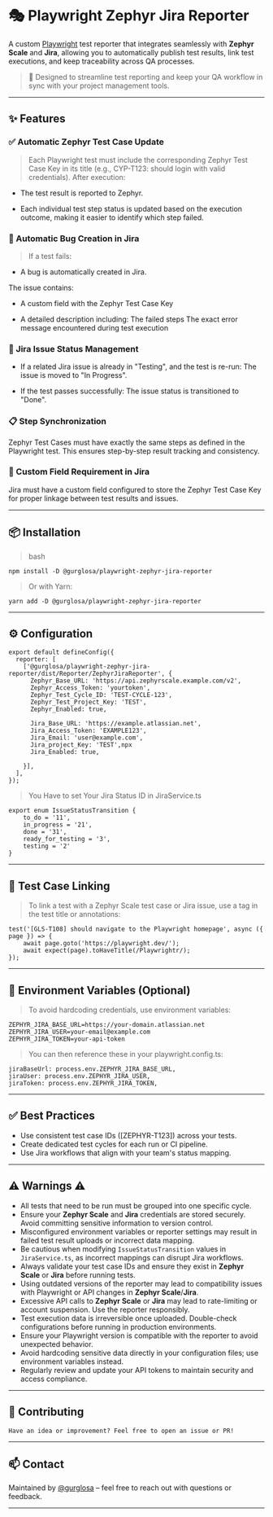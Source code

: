 # 🎭 Playwright Zephyr Jira Reporter

A custom [Playwright](https://playwright.dev/) test reporter that integrates seamlessly with **Zephyr Scale** and **Jira**, allowing you to automatically publish test results, link test executions, and keep traceability across QA processes.

> 🧪 Designed to streamline test reporting and keep your QA workflow in sync with your project management tools.

---

## ✨ Features

### ✅ Automatic Zephyr Test Case Update
>
>Each Playwright test must include the corresponding Zephyr Test Case Key in its title (e.g., CYP-T123: should login with valid credentials). After execution:

- The test result is reported to Zephyr.

- Each individual test step status is updated based on the execution outcome, making it easier to identify which step failed.

### 🐞 Automatic Bug Creation in Jira
>
> If a test fails:

- A bug is automatically created in Jira.

The issue contains:

- A custom field with the Zephyr Test Case Key

- A detailed description including:
The failed steps
The exact error message encountered during test execution

### 🔁 Jira Issue Status Management

- If a related Jira issue is already in "Testing", and the test is re-run:
The issue is moved to "In Progress".

- If the test passes successfully:
The issue status is transitioned to "Done".

### 📋 Step Synchronization

Zephyr Test Cases must have exactly the same steps as defined in the Playwright test. This ensures step-by-step result tracking and consistency.

### 🧩 Custom Field Requirement in Jira

Jira must have a custom field configured to store the Zephyr Test Case Key for proper linkage between test results and issues.

---

## 📦 Installation

> bash

```
npm install -D @gurglosa/playwright-zephyr-jira-reporter
```

> Or with Yarn:

```
yarn add -D @gurglosa/playwright-zephyr-jira-reporter
```

---

## ⚙️ Configuration

```
export default defineConfig({
  reporter: [
    ['@gurglosa/playwright-zephyr-jira-reporter/dist/Reporter/ZephyrJiraReporter', {
      Zephyr_Base_URL: 'https://api.zephyrscale.example.com/v2',
      Zephyr_Access_Token: 'yourtoken',
      Zephyr_Test_Cycle_ID: 'TEST-CYCLE-123',
      Zephyr_Test_Project_Key: 'TEST',
      Zephyr_Enabled: true,

      Jira_Base_URL: 'https://example.atlassian.net',
      Jira_Access_Token: 'EXAMPLE123',
      Jira_Email: 'user@example.com',
      Jira_project_Key: 'TEST',npx
      Jira_Enabled: true,

    }],
  ],
});
```

>You Have to set Your Jira Status ID in JiraService.ts

```
export enum IssueStatusTransition {
    to_do = '11',
    in_progress = '21',
    done = '31',
    ready_for_testing = '3',
    testing = '2'
}
```

---

## 🧪 Test Case Linking

> To link a test with a Zephyr Scale test case or Jira issue, use a tag in the test title or annotations:

```
test('[GLS-T108] should navigate to the Playwright homepage', async ({ page }) => {
    await page.goto('https://playwright.dev/');
    await expect(page).toHaveTitle(/Playwrightr/);
});
```

---

## 📄 Environment Variables (Optional)

> To avoid hardcoding credentials, use environment variables:

```
ZEPHYR_JIRA_BASE_URL=https://your-domain.atlassian.net
ZEPHYR_JIRA_USER=your-email@example.com
ZEPHYR_JIRA_TOKEN=your-api-token
```

> You can then reference these in your playwright.config.ts:

```
jiraBaseUrl: process.env.ZEPHYR_JIRA_BASE_URL,
jiraUser: process.env.ZEPHYR_JIRA_USER,
jiraToken: process.env.ZEPHYR_JIRA_TOKEN,
```

---

## ✅ Best Practices

- Use consistent test case IDs ([ZEPHYR-T123]) across your tests.
- Create dedicated test cycles for each run or CI pipeline.
- Use Jira workflows that align with your team's status mapping.

---

## ⚠️ Warnings ⚠️

- All tests that need to be run must be grouped into one specific cycle.
- Ensure your **Zephyr Scale** and **Jira** credentials are stored securely. Avoid committing sensitive information to version control.
- Misconfigured environment variables or reporter settings may result in failed test result uploads or incorrect data mapping.
- Be cautious when modifying `IssueStatusTransition` values in `JiraService.ts`, as incorrect mappings can disrupt Jira workflows.
- Always validate your test case IDs and ensure they exist in **Zephyr Scale** or **Jira** before running tests.
- Using outdated versions of the reporter may lead to compatibility issues with Playwright or API changes in **Zephyr Scale**/**Jira**.
- Excessive API calls to **Zephyr Scale** or **Jira** may lead to rate-limiting or account suspension. Use the reporter responsibly.
- Test execution data is irreversible once uploaded. Double-check configurations before running in production environments.
- Ensure your Playwright version is compatible with the reporter to avoid unexpected behavior.
- Avoid hardcoding sensitive data directly in your configuration files; use environment variables instead.
- Regularly review and update your API tokens to maintain security and access compliance.

---

## 🧩 Contributing

```
Have an idea or improvement? Feel free to open an issue or PR!
```

---

## 📫 Contact

Maintained by [@gurglosa](https://github.com/guramiivanidze) – feel free to reach out with questions or feedback.

---
